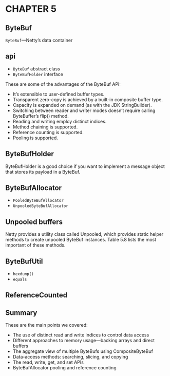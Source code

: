 # CHAPTER 5

## ByteBuf

`ByteBuf`—Netty’s data container

## api

- `ByteBuf` abstract class
- `ByteBufHolder` interface

These are some of the advantages of the ByteBuf API:

- It’s extensible to user-defined buffer types.
- Transparent zero-copy is achieved by a built-in composite buffer type.
- Capacity is expanded on demand (as with the JDK StringBuilder).
- Switching between reader and writer modes doesn’t require calling ByteBuffer’s flip() method.
- Reading and writing employ distinct indices.
- Method chaining is supported.
- Reference counting is supported.
- Pooling is supported.

## ByteBufHolder

ByteBufHolder is a good choice if you want to implement a message object that stores
its payload in a ByteBuf.

## ByteBufAllocator

- `PooledByteBufAllocator`
- `UnpooledByteBufAllocator`

## Unpooled buffers

Netty provides a utility class called Unpooled, which provides static helper
methods to create unpooled ByteBuf instances. Table 5.8 lists the most important of
these methods.

## ByteBufUtil

- `hexdump()`
- `equals`

## ReferenceCounted


## Summary

These are the main points we covered:

-  The use of distinct read and write indices to control data access
-  Different approaches to memory usage—backing arrays and direct buffers
-  The aggregate view of multiple ByteBufs using CompositeByteBuf
-  Data-access methods: searching, slicing, and copying
-  The read, write, get, and set APIs
-  ByteBufAllocator pooling and reference counting